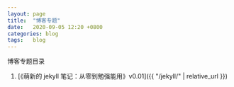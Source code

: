 ```yaml
---
layout: page
title:  "博客专题"  
date:   2020-09-05 12:20 +0800
categories: blog
tags:   blog
---
```


博客专题目录

1. [《萌新的 jekyll 笔记：从零到勉强能用》v0.01]({{ "/jekyll/" | relative_url }})
